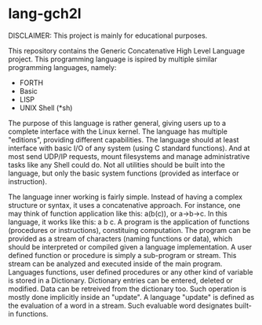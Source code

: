 # lang-gch2l

DISCLAIMER: This project is mainly for educational purposes. 


This repository contains the Generic Concatenative High Level Language project.
This programming language is ispired by multiple similar programming languages, namely:
  - FORTH
  - Basic
  - LISP
  - UNIX Shell (*sh)
  
The purpose of this language is rather general, giving users up to a complete interface with the Linux kernel.
The language has multiple "editions", providing different capabilities.
The language should at least interface with basic I/O of any system (using C standard functions).
And at most send UDP/IP requests, mount filesystems and manage administrative tasks like any Shell could do.
Not all utilities should be built into the language, but only the basic system functions (provided as interface or instruction).


The language inner working is fairly simple. Instead of having a complex structure or syntax, it uses a concatenative approach.
For instance, one may think of function application like this: a(b(c)), or a->b->c. In this language, it works like this: a b c.
A program is the application of functions (procedures or instructions), constituing computation.
The program can be provided as a stream of characters (naming functions or data), which should be interpreted or compiled given a language implementation.
A user defined function or procedure is simply a sub-program or stream. This stream can be analyzed and executed inside of the main program.
Languages functions, user defined procedures or any other kind of variable is stored in a Dictionary.
Dictionary entries can be entered, deleted or modified. Data can be retreived from the dictionary too. Such operation is mostly done implicitly inside an "update".
A language "update" is defined as the evaluation of a word in a stream. Such evaluable word designates built-in functions.
